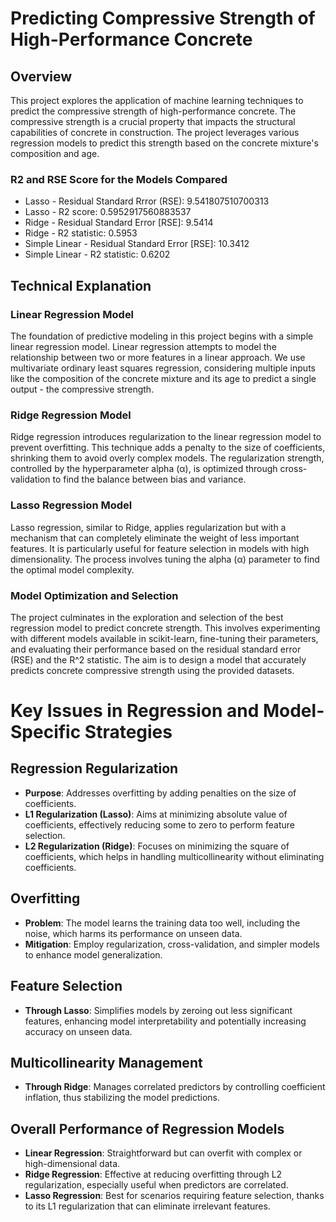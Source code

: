 # Predicting Compressive Strength of High-Performance Concrete

## Overview
This project explores the application of machine learning techniques to predict the compressive strength of high-performance concrete. The compressive strength is a crucial property that impacts the structural capabilities of concrete in construction. The project leverages various regression models to predict this strength based on the concrete mixture's composition and age.

### R2 and RSE Score for the Models Compared
* Lasso - Residual Standard Rrror (RSE): 9.541807510700313
* Lasso - R2 score: 0.5952917560883537
* Ridge - Residual Standard Error [RSE]: 9.5414
* Ridge - R2 statistic: 0.5953
* Simple Linear - Residual Standard Error [RSE]: 10.3412
* Simple Linear - R2 statistic: 0.6202

## Technical Explanation

### Linear Regression Model
The foundation of predictive modeling in this project begins with a simple linear regression model. Linear regression attempts to model the relationship between two or more features in a linear approach. We use multivariate ordinary least squares regression, considering multiple inputs like the composition of the concrete mixture and its age to predict a single output - the compressive strength.

### Ridge Regression Model
Ridge regression introduces regularization to the linear regression model to prevent overfitting. This technique adds a penalty to the size of coefficients, shrinking them to avoid overly complex models. The regularization strength, controlled by the hyperparameter alpha (α), is optimized through cross-validation to find the balance between bias and variance.

### Lasso Regression Model
Lasso regression, similar to Ridge, applies regularization but with a mechanism that can completely eliminate the weight of less important features. It is particularly useful for feature selection in models with high dimensionality. The process involves tuning the alpha (α) parameter to find the optimal model complexity.

### Model Optimization and Selection
The project culminates in the exploration and selection of the best regression model to predict concrete strength. This involves experimenting with different models available in scikit-learn, fine-tuning their parameters, and evaluating their performance based on the residual standard error (RSE) and the R^2 statistic. The aim is to design a model that accurately predicts concrete compressive strength using the provided datasets.

# Key Issues in Regression and Model-Specific Strategies

## Regression Regularization
- **Purpose**: Addresses overfitting by adding penalties on the size of coefficients.
- **L1 Regularization (Lasso)**: Aims at minimizing absolute value of coefficients, effectively reducing some to zero to perform feature selection.
- **L2 Regularization (Ridge)**: Focuses on minimizing the square of coefficients, which helps in handling multicollinearity without eliminating coefficients.

## Overfitting
- **Problem**: The model learns the training data too well, including the noise, which harms its performance on unseen data.
- **Mitigation**: Employ regularization, cross-validation, and simpler models to enhance model generalization.

## Feature Selection
- **Through Lasso**: Simplifies models by zeroing out less significant features, enhancing model interpretability and potentially increasing accuracy on unseen data.

## Multicollinearity Management
- **Through Ridge**: Manages correlated predictors by controlling coefficient inflation, thus stabilizing the model predictions.

## Overall Performance of Regression Models
- **Linear Regression**: Straightforward but can overfit with complex or high-dimensional data.
- **Ridge Regression**: Effective at reducing overfitting through L2 regularization, especially useful when predictors are correlated.
- **Lasso Regression**: Best for scenarios requiring feature selection, thanks to its L1 regularization that can eliminate irrelevant features.
